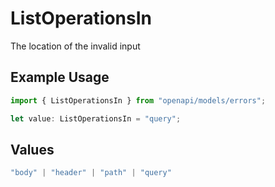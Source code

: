 # ListOperationsIn

The location of the invalid input

## Example Usage

```typescript
import { ListOperationsIn } from "openapi/models/errors";

let value: ListOperationsIn = "query";
```

## Values

```typescript
"body" | "header" | "path" | "query"
```